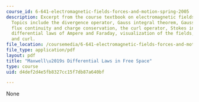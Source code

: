 ```yaml
---
course_id: 6-641-electromagnetic-fields-forces-and-motion-spring-2005
description: Excerpt from the course textbook on electromagnetic fields and energy.
  Topics include the divergence operator, Gauss integral theorem, Gauss law, magnetic
  flux continuity and charge conservation, the curl operator, Stokes integral theorem,
  differential laws of Ampere and Faraday, visualization of the fields, and divergance
  and curl.
file_location: /coursemedia/6-641-electromagnetic-fields-forces-and-motion-spring-2005/d4def2d4e5fb8327cc15f7db87a640bf_02.pdf
file_type: application/pdf
layout: pdf
title: "Maxwell\u2019s Differential Laws in Free Space"
type: course
uid: d4def2d4e5fb8327cc15f7db87a640bf

---
```

None